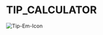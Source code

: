 # TIP_CALCULATOR
![Tip-Em-Icon](https://user-images.githubusercontent.com/75363507/130243924-afe362fb-8948-48b2-8bb0-c6c3dc01f5a8.png)

